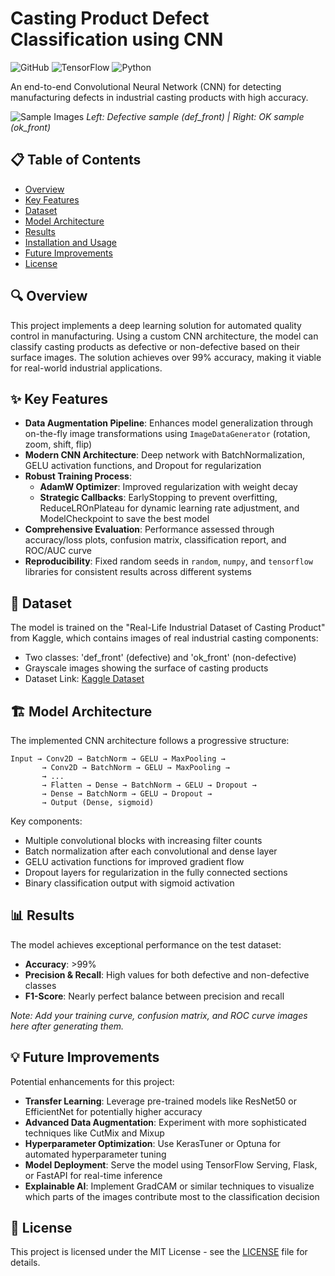 # Casting Product Defect Classification using CNN

![GitHub](https://img.shields.io/github/license/hydroinflames/Casting-Product-Defect-Classification-using-CNN)
![TensorFlow](https://img.shields.io/badge/TensorFlow-2.x-orange)
![Python](https://img.shields.io/badge/Python-3.7+-blue)

An end-to-end Convolutional Neural Network (CNN) for detecting manufacturing defects in industrial casting products with high accuracy.

![Sample Images](https://i.imgur.com/gU89aB1.png)
*Left: Defective sample (def_front) | Right: OK sample (ok_front)*

## 📋 Table of Contents
- [Overview](#overview)
- [Key Features](#key-features)
- [Dataset](#dataset)
- [Model Architecture](#model-architecture)
- [Results](#results)
- [Installation and Usage](#installation-and-usage)
- [Future Improvements](#future-improvements)
- [License](#license)

## 🔍 Overview

This project implements a deep learning solution for automated quality control in manufacturing. Using a custom CNN architecture, the model can classify casting products as defective or non-defective based on their surface images. The solution achieves over 99% accuracy, making it viable for real-world industrial applications.

## ✨ Key Features

- **Data Augmentation Pipeline**: Enhances model generalization through on-the-fly image transformations using `ImageDataGenerator` (rotation, zoom, shift, flip)
- **Modern CNN Architecture**: Deep network with BatchNormalization, GELU activation functions, and Dropout for regularization
- **Robust Training Process**:
  - **AdamW Optimizer**: Improved regularization with weight decay
  - **Strategic Callbacks**: EarlyStopping to prevent overfitting, ReduceLROnPlateau for dynamic learning rate adjustment, and ModelCheckpoint to save the best model
- **Comprehensive Evaluation**: Performance assessed through accuracy/loss plots, confusion matrix, classification report, and ROC/AUC curve
- **Reproducibility**: Fixed random seeds in `random`, `numpy`, and `tensorflow` libraries for consistent results across different systems

## 💾 Dataset

The model is trained on the "Real-Life Industrial Dataset of Casting Product" from Kaggle, which contains images of real industrial casting components:

- Two classes: 'def_front' (defective) and 'ok_front' (non-defective)
- Grayscale images showing the surface of casting products
- Dataset Link: [Kaggle Dataset](https://www.kaggle.com/datasets/ravirajsinh45/real-life-industrial-dataset-of-casting-product)

## 🏗️ Model Architecture

The implemented CNN architecture follows a progressive structure:

```
Input → Conv2D → BatchNorm → GELU → MaxPooling → 
       → Conv2D → BatchNorm → GELU → MaxPooling → 
       → ... 
       → Flatten → Dense → BatchNorm → GELU → Dropout → 
       → Dense → BatchNorm → GELU → Dropout → 
       → Output (Dense, sigmoid)
```

Key components:
- Multiple convolutional blocks with increasing filter counts
- Batch normalization after each convolutional and dense layer
- GELU activation functions for improved gradient flow
- Dropout layers for regularization in the fully connected sections
- Binary classification output with sigmoid activation

## 📊 Results

The model achieves exceptional performance on the test dataset:

- **Accuracy**: >99%
- **Precision & Recall**: High values for both defective and non-defective classes
- **F1-Score**: Nearly perfect balance between precision and recall

*Note: Add your training curve, confusion matrix, and ROC curve images here after generating them.*

<!-- Example placeholder for visualization images:
**Training and Validation Curves**
![Training Curves](path_to_your_training_plot.png)

**Confusion Matrix**
![Confusion Matrix](path_to_your_confusion_matrix.png)

**ROC Curve**
![ROC Curve](path_to_your_roc_curve.png)
-->


## 💡 Future Improvements

Potential enhancements for this project:

- **Transfer Learning**: Leverage pre-trained models like ResNet50 or EfficientNet for potentially higher accuracy
- **Advanced Data Augmentation**: Experiment with more sophisticated techniques like CutMix and Mixup
- **Hyperparameter Optimization**: Use KerasTuner or Optuna for automated hyperparameter tuning
- **Model Deployment**: Serve the model using TensorFlow Serving, Flask, or FastAPI for real-time inference
- **Explainable AI**: Implement GradCAM or similar techniques to visualize which parts of the images contribute most to the classification decision

## 📄 License

This project is licensed under the MIT License - see the [LICENSE](LICENSE) file for details.
